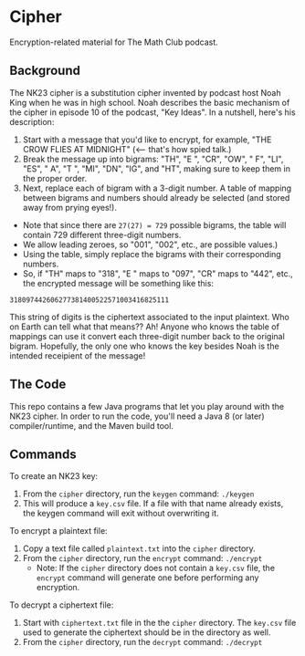 # Cipher

Encryption-related material for The Math Club podcast.

## Background

The NK23 cipher is a substitution cipher invented by podcast host Noah King when he was in high school. Noah describes the basic mechanism of the cipher in episode 10 of the podcast, "Key Ideas". In a nutshell, here's his description:

1. Start with a message that you'd like to encrypt, for example, "THE CROW FLIES AT MIDNIGHT" (<-- that's how spied talk.)
2. Break the message up into bigrams: "TH", "E ", "CR", "OW", " F", "LI", "ES", " A", "T ", "MI", "DN", "IG", and "HT", making sure to keep them in the proper order.
3. Next, replace each of bigram with a 3-digit number. A table of mapping between bigrams and numbers should already be selected (and stored away from prying eyes!).
  - Note that since there are `27(27) = 729` possible bigrams, the table will contain 729 different three-digit numbers.
  - We allow leading zeroes, so "001", "002", etc., are possible values.)
  - Using the table, simply replace the bigrams with their corresponding numbers.
  - So, if "TH" maps to "318", "E " maps to "097", "CR" maps to "442", etc., the encrypted message will be something like this:

```318097442606277381400522571003416825111```

This string of digits is the ciphertext associated to the input plaintext. Who on Earth can tell what that means?? Ah! Anyone who knows the table of mappings can use it convert each three-digit number back to the original bigram. Hopefully, the only one who knows the key besides Noah is the intended receipient of the message!

## The Code

This repo contains a few Java programs that let you play around with the NK23 cipher. In order to run the code, you'll need a Java 8 (or later)  compiler/runtime, and the Maven build tool.

## Commands

To create an NK23 key:
1. From the `cipher` directory, run the `keygen` command: `./keygen`
2. This will produce a `key.csv` file. If a file with that name already exists, the keygen command will exit without overwriting it.

To encrypt a plaintext file:
1. Copy a text file called `plaintext.txt` into the `cipher` directory.
2. From the `cipher` directory, run the `encrypt` command: `./encrypt`
   - Note: If the `cipher` directory does not contain a `key.csv` file, the `encrypt` command will generate one before performing any encryption.

To decrypt a ciphertext file:
1. Start with `ciphertext.txt` file in the the `cipher` directory. The `key.csv` file used to generate the ciphertext should be in the directory as well.
2. From the `cipher` directory, run the `decrypt` command: `./decrypt`
